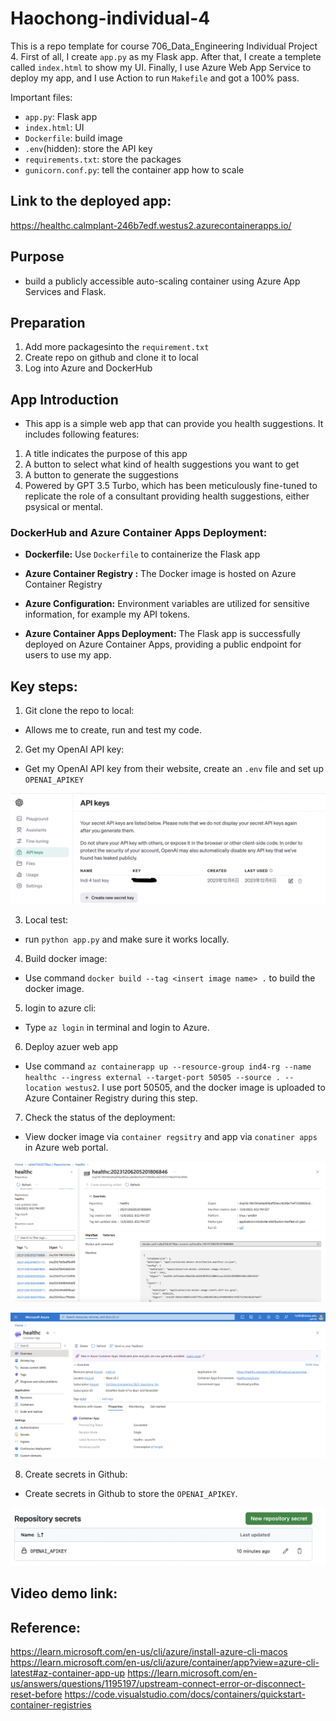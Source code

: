 # Haochong-individual-4 
This is a repo template for course 706_Data_Engineering Individual Project 4. First of all, I create `app.py` as my Flask app. After that, I create a templete called `index.html` to show my UI. Finally, I use Azure Web App Service to deploy my app, and I use Action to run `Makefile` and got a 100% pass. 

Important files:
* `app.py`: Flask app
* `index.html`: UI
* `Dockerfile`: build image
* `.env`(hidden): store the API key
* `requirements.txt`: store the packages
* `gunicorn.conf.py`: tell the container app how to scale

## Link to the deployed app:
https://healthc.calmplant-246b7edf.westus2.azurecontainerapps.io/

## Purpose
- build a publicly accessible auto-scaling container using Azure App Services and Flask.

## Preparation 
1. Add more packagesinto the `requirement.txt`
2. Create repo on github and clone it to local
2. Log into Azure and DockerHub 

## App Introduction
- This app is a simple web app that can provide you health suggestions. It includes following features:
1. A title indicates the purpose of this app
2. A button to select what kind of health suggestions you want to get
3. A button to generate the suggestions
4. Powered by GPT 3.5 Turbo, which has been meticulously fine-tuned to replicate the role of a consultant providing health suggestions, either psysical or mental.

### DockerHub and Azure Container Apps Deployment:

- **Dockerfile:** Use `Dockerfile` to containerize the Flask app

- **Azure Container Registry :** The Docker image is hosted on Azure Container Registry

- **Azure Configuration:** Environment variables are utilized for sensitive information, for example my API tokens. 

- **Azure Container Apps Deployment:** The Flask app is successfully deployed on Azure Container Apps, providing a public endpoint for users to use my app.

## Key steps:
1. Git clone the repo to local:
- Allows me to create, run and test my code.

2. Get my OpenAI API key:
- Get my OpenAI API key from their website, create an `.env` file and set up `OPENAI_APIKEY`

![Alt text](apikey.png)

3. Local test:
- run `python app.py` and make sure it works locally. 

4. Build docker image:
- Use command `docker build --tag <insert image name> .` to build the docker image.

5. login to azure cli:
- Type `az login` in terminal and login to Azure.

6. Deploy azuer web app
- Use command `az containerapp up --resource-group ind4-rg --name healthc --ingress external --target-port 50505 --source . --location westus2`. I use port 50505, and the docker image is uploaded to Azure Container Registry during this step.

7. Check the status of the deployment:
- View docker image via `container regsitry` and app via `conatiner apps` in Azure web portal.

![Alt text](<container regsitry.png>)

![Alt text](<conatiner apps.png>)

8. Create secrets in Github:
- Create secrets in Github to store the `OPENAI_APIKEY`.

![Alt text](secret.png)


## Video demo link:


## Reference:
https://learn.microsoft.com/en-us/cli/azure/install-azure-cli-macos
https://learn.microsoft.com/en-us/cli/azure/container/app?view=azure-cli-latest#az-container-app-up
https://learn.microsoft.com/en-us/answers/questions/1195197/upstream-connect-error-or-disconnect-reset-before
https://code.visualstudio.com/docs/containers/quickstart-container-registries

